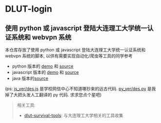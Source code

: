 # DLUT-login
## 使用 python 或 javascript 登陆大连理工大学统一认证系统和 webvpn 系统

本仓库存放了使用 python 或 javascript 登陆大连理工大学统一认证系统和 webvpn 系统的脚本, 以供有需要实现自动化/爬虫等工具的同学参考

- python 版本的 [demo](./demo.py) 和 [source](./py_ver/__init__.py)
- javascript 版本的 [demo](./demo.js) 和 [source](./js_ver/index.js)
- java 版本的[source](./java_ver/desEncrypt.java)

(ps: [js_ver/des.js](./js_ver/des.js) 是学校网信中心不知道哪抄来的远古代码. [py_ver/des.py](./py_ver/des.py) 是我掉了大把头发人工翻译的 py 代码. 求求您点个星吧)

> 相关工具: 
> - [dlut-survival-tools](https://github.com/BeautyYuYanli/dlut-survival-tools): 与大连理工大学相关的工具收集
